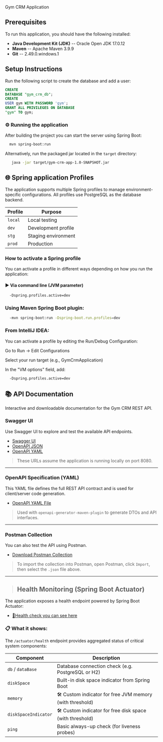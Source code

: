 Gym CRM Application

## Prerequisites

To run this application, you should have the following installed:

- **Java Development Kit (JDK)** -- Oracle Open JDK 17.0.12
- **Maven** -- Apache Maven 3.9.9
- **Git** -- 2.49.0.windows.1

## Setup Instructions

Run the following script to create the database and add a user:

```sql
CREATE
DATABASE "gym_crm_db";
CREATE
USER gym WITH PASSWORD 'gym';
GRANT ALL PRIVILEGES ON DATABASE
"gym" TO gym;
```

### ⚙️ Running the application

After building the project you can start the server using Spring Boot:

```bash
  mvn spring-boot:run
```

Alternatively, run the packaged jar located in the `target` directory:

```bash
   java -jar target/gym-crm-app-1.0-SNAPSHOT.jar
```

## 🌐 Spring application Profiles

The application supports multiple Spring profiles to manage environment-specific configurations. All profiles use PostgreSQL as the database backend.

| Profile   | Purpose              | 
|-----------|----------------------|
| `local`   | Local testing         |
| `dev`     | Development profile   | 
| `stg`     | Staging environment   | 
| `prod`    | Production            | 

###  How to activate a Spring profile

You can activate a profile in different ways depending on how you run the application:

#### ▶️ Via command line (JVM parameter)

```bash
  -Dspring.profiles.active=dev
```

### Using Maven Spring Boot plugin:
```bash
  -mvn spring-boot:run -Dspring-boot.run.profiles=dev
```
### From IntelliJ IDEA:
You can activate a profile by editing the Run/Debug Configuration:

Go to Run → Edit Configurations

Select your run target (e.g., GymCrmApplication)

In the "VM options" field, add:
```bash
  -Dspring.profiles.active=dev
```

## 📚 API Documentation

Interactive and downloadable documentation for the Gym CRM REST API.

### Swagger UI

Use Swagger UI to explore and test the available API endpoints.

- [Swagger UI](http://localhost:8080/swagger-ui/index.html)
- [OpenAPI JSON](http://localhost:8080/v3/api-docs)
- [OpenAPI YAML](http://localhost:8080/v3/api-docs.yaml)

> These URLs assume the application is running locally on port 8080.

---

### OpenAPI Specification (YAML)

This YAML file defines the full REST API contract and is used for client/server code generation.

- [OpenAPI YAML File](src/main/resources/openapi/gym.yaml)

> Used with `openapi-generator-maven-plugin` to generate DTOs and API interfaces.

---

### Postman Collection

You can also test the API using Postman.

- [Download Postman Collection](src/main/resources/postman/gym-crm-api.collection.json)

> To import the collection into Postman, open Postman, click `Import`, then select the `.json` file above.
> 
---
> ## Health Monitoring (Spring Boot Actuator)

The application exposes a health endpoint powered by Spring Boot Actuator:


- [🔗Health check you can see here](http://localhost:8080/actuator/health)

### 📋 What it shows:

The `/actuator/health` endpoint provides aggregated status of critical system components:

| Component              | Description                                             |
|------------------------|---------------------------------------------------------|
| `db` / `dataBase`      | Database connection check (e.g. PostgreSQL or H2)       |
| `diskSpace`            | Built-in disk space indicator from Spring Boot          |
| `memory`               | 🛠 Custom indicator for free JVM memory (with threshold) |
| `diskSpaceIndicator`   | 🛠 Custom indicator for free disk space (with threshold) |
| `ping`                 | Basic always-up check (for liveness probes)             |
```




